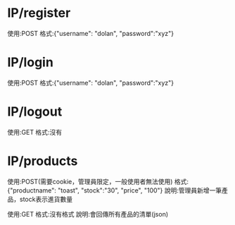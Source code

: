 IP/register
=====
使用:POST
格式:{"username": "dolan", "password":"xyz"}

IP/login
=====
使用:POST
格式:{"username": "dolan", "password":"xyz"}

IP/logout
=====
使用:GET
格式:沒有

IP/products
=====
使用:POST(需要cookie，管理員限定，一般使用者無法使用)
格式:{"productname": "toast", "stock":"30", "price", "100"}
說明:管理員新增一筆產品，stock表示進貨數量

使用:GET
格式:沒有格式
說明:會回傳所有產品的清單(json)